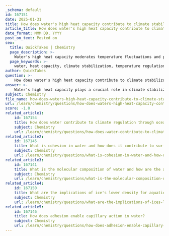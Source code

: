 ```yaml
---
_schema: default
id: 167151
date: 2025-01-31
title: How does water's high heat capacity contribute to climate stabilization?
article_title: How does water's high heat capacity contribute to climate stabilization?
date_format: MMM DD, YYYY
post_on_text: Posted on
seo:
  title: QuickTakes | Chemistry
  page_description: >-
    Water's high heat capacity moderates temperature fluctuations and plays a crucial role in climate stabilization by absorbing heat, influencing weather patterns, providing cooling effects, and maintaining ecosystem stability.
  page_keywords: >-
    water, heat capacity, climate stabilization, temperature regulation, weather patterns, evaporative cooling, ecosystem stability, oceans, climate moderation
author: QuickTakes
question: >-
    How does water's high heat capacity contribute to climate stabilization?
answer: >-
    Water's high heat capacity plays a crucial role in climate stabilization by moderating temperature fluctuations in the environment. Here are the key ways in which this property contributes to climate regulation:\n\n1. **Heat Absorption and Storage**: Water can absorb a significant amount of heat without experiencing a large change in temperature. This means that large bodies of water, such as oceans, can store heat during warmer periods and release it slowly during cooler periods. This ability helps to moderate the temperature of the surrounding air and land, leading to more stable climate conditions.\n\n2. **Influence on Weather Patterns**: The heat stored in oceans influences weather patterns and climate systems. For instance, warm ocean waters can lead to the formation of storms and affect precipitation patterns. The gradual release of heat from water bodies can also prevent extreme temperature variations, which is particularly important for coastal regions.\n\n3. **Evaporative Cooling**: When water evaporates, it absorbs heat from the environment, leading to a cooling effect. This process is vital for regulating temperatures in both local and global climates. For example, the evaporation of water from oceans and lakes contributes to cloud formation and precipitation, which can further influence weather patterns.\n\n4. **Ecosystem Stability**: The high heat capacity of water helps maintain stable temperatures in ecosystems, which is essential for the survival of various species. Aquatic ecosystems, in particular, benefit from this stability, as it allows for a consistent environment that supports biodiversity.\n\n5. **Temperature Differences**: The heat capacity of water explains the temperature differences observed between coastal and inland areas. Coastal regions tend to have milder climates due to the moderating effect of nearby oceans, while inland areas can experience more extreme temperature variations.\n\nIn summary, water's high heat capacity is a fundamental property that contributes to climate stabilization by absorbing and storing heat, influencing weather patterns, providing cooling effects through evaporation, and maintaining ecosystem stability. This property is essential for the overall regulation of the Earth's climate and the support of life.
subject: Chemistry
file_name: how-does-waters-high-heat-capacity-contribute-to-climate-stabilization.md
url: /learn/chemistry/questions/how-does-waters-high-heat-capacity-contribute-to-climate-stabilization
score: -1.0
related_article1:
    id: 167154
    title: How does water contribute to climate regulation through oceanic heat sinks?
    subject: Chemistry
    url: /learn/chemistry/questions/how-does-water-contribute-to-climate-regulation-through-oceanic-heat-sinks
related_article2:
    id: 167145
    title: What is cohesion in water and how does it contribute to surface tension?
    subject: Chemistry
    url: /learn/chemistry/questions/what-is-cohesion-in-water-and-how-does-it-contribute-to-surface-tension
related_article3:
    id: 167141
    title: What is the molecular composition of water and how are the atoms bonded?
    subject: Chemistry
    url: /learn/chemistry/questions/what-is-the-molecular-composition-of-water-and-how-are-the-atoms-bonded
related_article4:
    id: 167150
    title: What are the implications of ice's lower density for aquatic ecosystems?
    subject: Chemistry
    url: /learn/chemistry/questions/what-are-the-implications-of-ices-lower-density-for-aquatic-ecosystems
related_article5:
    id: 167146
    title: How does adhesion enable capillary action in water?
    subject: Chemistry
    url: /learn/chemistry/questions/how-does-adhesion-enable-capillary-action-in-water
---
```


&nbsp;